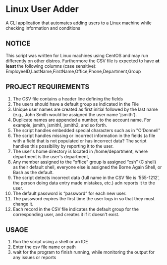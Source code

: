 # Linux User Adder
A CLI application that automates adding users to a Linux machine while checking information and conditions

## NOTICE 
This script was written for Linux machines using CentOS and may run differently on other distros.
Furthermore the CSV file is expected to have <b> at least </b> the following columns (case sensitive): EmployeeID,LastName,FirstName,Office,Phone,Department,Group

## PROJECT REQUIREMENTS

1. The CSV file contains a header line defining the fields 
2. The users should have a default group as indicated in the File
3. Unique user names are created as first initial followed by the last name (e.g., John Smith would be assigned the user name 'jsmith').
4. Duplicate names are appended a number, to the account name. For example, jsmith, jsmith1, jsmith2, and so forth.
5. The script handles embedded special characters such as in "O'Donnell"
6. The script handles missing or incorrect information in the fields (a file with a field that is not populated or has incorrect data? The script handles this possibility by reporting it to the user.
7. The user's home directory is located in /home/department, where department is the user's department,
8. Any member assigned to the “office” group is assigned “csh” (C shell) as their default shell, everyone else is assigned
the Borne Again Shell, or Bash as the default.
9. The script detects incorrect data (full name in the CSV file is '555-1212', the person doing data entry made mistakes, etc.) adn reports it to the user.
10. The default password is “password” for each new user.
11. The password expires the first time the user logs in so that they must change it.
12. Each record in the CSV file indicates the default group for the corresponding user, and creates it if it doesn't exist.

## USAGE
1. Run the script using a shell or an IDE
2. Enter the csv file name or path
3. wait for the program to finish running, while monitoring the output for any issues or reports

   
